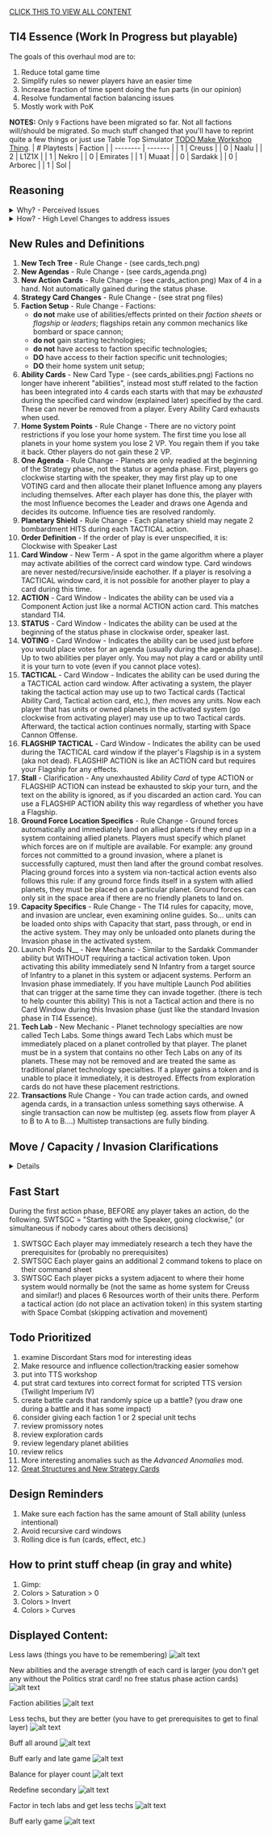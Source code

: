 


[CLICK THIS TO VIEW ALL CONTENT](#displayed-content)

## TI4 Essence (Work In Progress but playable)
The goals of this overhaul mod are to:
1. Reduce total game time
1. Simplify rules so newer players have an easier time
1. Increase fraction of time spent doing the fun parts (in our opinion)
1. Resolve fundamental faction balancing issues
1. Mostly work with PoK




__NOTES:__ Only `9` Factions have been migrated so far. Not all factions will/should be migrated. So much stuff changed that you'll have to reprint quite a few things or just use Table Top Simulator [TODO Make Workshop Thing](https://www.google.com/).
| # Playtests  | Faction |
| -------- | ------- |
| 1 | Creuss |
| 0 | Naalu |
| 2 | L1Z1X |
| 1 | Nekro |
| 0 | Emirates |
| 1 | Muaat |
| 0 | Sardakk |
| 0 | Arborec |
| 1 | Sol |


## Reasoning

<details>
  <summary>Why? - Perceived Issues</summary>
What my group sees as issues with TI4:

Issue 1, Turn 1 Disadvantages: Factions have abilities that scale vastly differently depending on the number of players in the game, the board, and what factions you are playing against. I don't want to spend 8 hours being an underdog, especially because my neighbor accidentally picked the perfect counter to me.

Issue 2, Beginner and intermediate players (me and my group) can be overwhelmed by the amount of processing required. A player performs a basic action and now every player needs to look through: 5 action cards, 2 techs of each player, 2 faction abilities, and maybe even heroes in PoK, just to make sure they aren't forgetting something. Lord help you if you want to do any planning while taking into consideration other players stuff!

Issue 3, The game is too long, and not for a good enough reason. Lots of time gets spent on the above, resulting in less time doing the fun parts: planning, executing, negotiating, warring.

Issue 4, I have to hire a lawyer every time someone uses a card / ability in an unexpected manner, which is often.

Issue 5, too much deathball (giant fleet in one spot) and not enough situations that are interesting. It's cool when borders have become mixed up, units are deep in other people's territory, the winner of a battle is a tossup, etc. Big battles are more statistically guaranteed. Small engagements are not. This issue actually exists in tons of war games.
</details>




<details>
  <summary>How? - High Level Changes to address issues</summary>
To speed up the game: Reduce number of spots in the gameplay algorithm where players can interrupt with something, like play an action card. Also start the first round with more units/abilities/stuff to do. This also helps balance some Strategy cards that normally are terrible round 1.

Reduce amount of things each player must keep track of: Redo faction abilities, faction techs, action cards, and heroes as fewer, powerful, exhaustible cards with fewer trigger windows. Now once a player uses it, everyone can stop thinking about it for the round, and it's a lot easier to think about the future. Exhausting also resolves issues with activation scaling: (abilities that trigger everytime X happens, these are impossible to balance around due to issue 1)

Abilities, techs, cards etc. should not outright DISABLE eachother (eg planetary shield vs L1Z1X bombard) They can mitigate them though (see planetary shield redefinition)

Clarify everything and remove [recursive](https://en.wikipedia.org/wiki/Recursion) mechanics (like Action cards targetting other action cards, or triggering other action cards) to avoid strange edge cases where you have to spend time to clarify the rules.

To avoid deathball, or at least mitigate, new cards effects can naturally break these up (Launch Pods especially)

I also read about people's favorite/hated factions and why. I tried to get rid of the bad stuff.

</details>




## New Rules and Definitions
1. __New Tech Tree__ - Rule Change - (see cards_tech.png)
1. __New Agendas__ - Rule Change - (see cards_agenda.png)
1. __New Action Cards__ - Rule Change - (see cards_action.png) Max of 4 in a hand. Not automatically gained during the status phase.
1. __Strategy Card Changes__ - Rule Change - (see strat png files)
1. __Faction Setup__ - Rule Change - Factions:
    * __do not__ make use of abilities/effects printed on their _faction sheets_ or _flagship_ or _leaders_; flagships retain any common mechanics like bombard or space cannon; 
    * __do not__ gain starting technologies;
    * __do not__ have access to faction specific technologies;
    * __DO__ have access to their faction specific unit technologies;
    * __DO__ their home system unit setup;
1. __Ability Cards__ - New Card Type - (see cards_abilities.png) Factions no longer have inherent "abilities", instead most stuff related to the faction has been integrated into 4 cards each starts with that may be _exhausted_ during the specified card window (explained later) specified by the card. These can never be removed from a player. Every Ability Card exhausts when used.
1. __Home System Points__ - Rule Change - There are no victory point restrictions if you lose your home system. The first time you lose all planets in your home system you lose 2 VP. You regain them if you take it back. Other players do not gain these 2 VP.
1. __One Agenda__ - Rule Change - Planets are only readied at the beginning of the Strategy phase, not the status or agenda phase. First, players go clockwise starting with the speaker, they may first play up to one VOTING card and then allocate their planet Influence among any players including themselves. After each player has done this, the player with the most Influence becomes the Leader and draws one Agenda and decides its outcome. Influence ties are resolved randomly.
1. __Planetary Shield__ - Rule Change - Each planetary shield may negate 2 bombardment HITS during each TACTICAL action.
1. __Order Definition__ - If the order of play is ever unspecified, it is: Clockwise with Speaker Last
1. __Card Window__ - New Term - A spot in the game algorithm where a player may activate abilities of the correct card window type. Card windows are never nested/recursive/inside eachother. If a player is resolving a TACTICAL window card, it is not possible for another player to play a card during this time.
1. __ACTION__ - Card Window - Indicates the ability can be used via a Component Action just like a normal ACTION action card. This matches standard TI4.
1. __STATUS__ - Card Window - Indicates the ability can be used at the beginning of the status phase in clockwise order, speaker last.
1. __VOTING__ - Card Window - Indicates the ability can be used just before you would place votes for an agenda (usually during the agenda phase). Up to two abilities per player only. You may not play a card or ability until it is your turn to vote (even if you cannot place votes).
1. __TACTICAL__ - Card Window - Indicates the ability can be used during the a TACTICAL action card window. After activating a system, the player taking the tactical action may use up to two Tactical cards (Tactical Ability Card, Tactical action card, etc.), _then_ moves any units. Now each player that has units or owned planets in the activated system (go clockwise from activating player) may use up to two Tactical cards. Afterward, the tactical action continues normally, starting with Space Cannon Offense.
1. __FLAGSHIP TACTICAL__ - Card Window - Indicates the ability can be used during the TACTICAL card window if the player's Flagship is in a system (aka not dead). FLAGSHIP ACTION is like an ACTION card but requires your Flagship for any effects.
1. __Stall__ - Clarification - Any unexhausted _Ability Card_ of type ACTION or FLAGSHIP ACTION can instead be exhausted to skip your turn, and the text on the ability is ignored, as if you discarded an action card. You can use a FLAGSHIP ACTION ability this way regardless of whether you have a Flagship.
1. __Ground Force Location Specifics__ - Rule Change - Ground forces automatically and immediately land on allied planets if they end up in a system containing allied planets. Players must specify which planet which forces are on if multiple are available. For example: any ground forces not committed to a ground invasion, where a planet is successfully captured, must then land after the ground combat resolves. Placing ground forces into a system via non-tactical action events also follows this rule: if any ground force finds itself in a system with allied planets, they must be placed on a particular planet. Ground forces can only sit in the space area if there are no friendly planets to land on.
1. __Capacity Specifics__ - Rule Change - The TI4 rules for capacity, move, and invasion are unclear, even examining online guides. So... units can be loaded onto ships with Capacity that start, pass through, or end in the active system. They may only be unloaded onto planets during the Invasion phase in the activated system.
1. Launch Pods N__ - New Mechanic - Similar to the Sardakk Commander ability but WITHOUT requiring a tactical activation token. Upon activating this ability immediately send N Infantry from a target source of Infantry to a planet in this system or adjacent systems. Perform an Invasion phase immediately. If you have multiple Launch Pod abilities that can trigger at the same time they can invade together. (there is tech to help counter this ability) This is not a Tactical action and there is no Card Window during this Invasion phase (just like the standard Invasion phase in TI4 Essence).
1. __Tech Lab__ - New Mechanic - Planet technology specialties are now called Tech Labs. Some things award Tech Labs which must be immediately placed on a planet controlled by that player. The planet must be in a system that contains no other Tech Labs on any of its planets. These may not be removed and are treated the same as traditional planet technology specialties. If a player gains a token and is unable to place it immediately, it is destroyed. Effects from exploration cards do not have these placement restrictions.
1. __Transactions__ Rule Change - You can trade action cards, and owned agenda cards, in a transaction unless something says otherwise. A single transaction can now be multistep (eg. assets flow from player A to B to A to B....) Multistep transactions are fully binding.

## Move / Capacity / Invasion Clarifications 
<details>
  <summary>Details</summary>
It's so dumb I have to write this. The official move / capacity rules are a mess and people online aren't even sure! I have redefined them here to match what the developers mostly intended. I did intentionally deviate slightly from fleet pool considerations. In essence we make a distinction between units that are currently held in a space area VS units carried by a unit that is moving (called Cargo). Some definitions:

* Carried - Unit types that may be transported, like infantry and fighters, but not a Cruiser. A unit like fighter II may choose whether it is classified as carried or not during a specific step. A unit with a non 0 capacity can never be classified as carried.

* Containers - Units with non 0 Capacity value, such as War Suns and Carriers.

* Cargo - Units that are held in a specific unit during the move phase. If a unit is removed from play while it has Cargo inside of it, all Cargo is immediately removed as well. Only Carried units can be turned into Cargo.

* Space Area - A generic location in a system where carried units may be as long as there is capacity. Carried units are not assigned to any particular unit with capacity while here and are not "Cargo".

* Capacity N - This unit can hold that many Carried units during the Move phase, aka Cargo. Also used to calculate space area capacity.

* Load Cargo - Step - You may put some number of carried units in the system into the specified unit with enough remaining Cargo slots. These units are "in the Container unit", not in the space area. Units with non 0 capacity cannot be loaded as cargo. These units become Cargo.

* Commit - Step - You may take ground forces from the space area and place them on any planets in the same system, whether to invade or not.

* Check Capacity - Step - sum the Capacity of units in a system to calculate your space area capacity for that system. Choose carried units to destroy until you are less than or equal to it.

* Check Fleet - Step - if you have units that may decide to be carried or not, they must decide now. If they decide no but are cargo, they are no longer cargo and move to the space area as ships. Now choose ships to destroy until your ship count in a system is less than or equal to your fleet pool capacity. 

* Space Dock - Its fighter support ability can be read as Capacity that only fighters may use/fill.

## Move Phase Changes:

__a1.__  Before moving units, publicly elect every unit that will be moving to the active system. Each must have enough move to make it to the activated system. You do not need enough fleet pool to sustain them at the destionation.
> Elect beforehand since units are logically moving together under a time constraint. You aren't allowed to wait and see if each ship reaches the destination before sending the next one.

> Now let Containers pick up cargo to put in the active system:

__a2.__  Now pick a single unit from among them, then move it one system at a time while performing the following:
__a3.__  Before it moves _from_ each system: You may `Load Cargo` into it (unless the system has a command token of yours) 


__a4.__  Once all units have finished moving `Check Fleet`
> Unload Cargo after fleet check to avoid tons of carriers injecting their Cargo into the system if that many Container ships wouldn't be allowed due to fleet pool

__a5.__  Then unload Cargo into the space area: there can no longer be any cargo, all those units are now in the space area themselves.
> It's possible existing carried + arriving cargo now exceeds capacity, so check capacity:

__a6.__  `Check Capacity`


## Invasion Phase Changes:

> Now let's allow free exchange of carried units between containers and planets:

__b1.__  First you may take each carried unit in the system and either move it TO the space area from another area, or FROM the space area to another area, such as planets you control. So you cannot move units from one planet to another here.

__b2.__  Then `Check Capacity`
> make sure the player cannot move more ground forces locally than their capacity should allow

Then you may `Commit`.
Then resolve all ground combat 

__c1.__  At the end of the Invasion phase any ground forces in the space area must land on friendly planets if able (and they must specify the planet). No ground forces may remain in the space area unless they have nowhere to land.
> This resolves awkward mechanics where players should hold some or most of their ground forces in space based on meta knowledge of card events

## Results
1. It's clear you can shuffle ground forces in the activated system like you'd expect.
1. You can move a fighter II into a system that does not contain enough fleet pool, but can hold the fighter via capacity.
1. You still cannot effectively move a carrier into a system that doesn't have enough fleet pool for it but does have enough capacity for its cargo. The cargo wouldn't make it.
1. Since you move units one at a time it is possible to "overload" the destination fleet pool for the sake of something like a gravity rift. Eg max 5 but you sent 7, first 2 made it, next 1 died, next 3 made it, and then you elected to remove the 1 excess ship which may or may not contain cargo.
1. A space dock can facilitate moving ground forces since it can free up capacity providing for fighters during b1 that could then be used for ground forces 
</details>



## Fast Start
During the first action phase, BEFORE any player takes an action, do the following. SWTSGC = "Starting with the Speaker, going clockwise," (or simultaneous if nobody cares about others decisions)
1. SWTSGC Each player may immediately research a tech they have the prerequisites for (probably no prerequisites)
1. SWTSGC Each player gains an additional 2 command tokens to place on their command sheet
1. SWTSGC Each player picks a system adjacent to where their home system would normally be (not the same as home system for Creuss and similar!) and places 6 Resources worth of their units there. Perform a tactical action (do not place an activation token) in this system starting with Space Combat (skipping activation and movement)





## Todo Prioritized
1. examine Discordant Stars mod for interesting ideas
1. Make resource and influence collection/tracking easier somehow
1. put into TTS workshop
1. put strat card textures into correct format for scripted TTS version (Twilight Imperium IV)
1. create battle cards that randomly spice up a battle? (you draw one during a battle and it has some impact)
1. consider giving each faction 1 or 2 special unit techs
1. review promissory notes
1. review exploration cards
1. review legendary planet abilities
1. review relics
1. More interesting anomalies such as the _Advanced Anomalies_ mod.
1. [Great Structures and New Strategy Cards](https://www.reddit.com/r/twilightimperium/comments/19eh3zp/homebrew_ti4_strategy_cards_and_great_structures/)




## Design Reminders
1. Make sure each faction has the same amount of Stall ability (unless intentional)
1. Avoid recursive card windows
1. Rolling dice is fun (cards, effect, etc.)





## How to print stuff cheap (in gray and white)
1. Gimp:
1. Colors > Saturation > 0
1. Colors > Invert
1. Colors > Curves




## Displayed Content:
Less laws (things you have to be remembering)
![alt text](cards_agenda.png "Agenda")

New abilities and the average strength of each card is larger (you don't get any without the Politics strat card! no free status phase action cards)
![alt text](cards_action.png "Action")

Faction abilities
![alt text](cards_abilities.png "Ability")

Less techs, but they are better (you have to get prerequisites to get to final layer)
![alt text](cards_tech.png "Tech")

Buff all around
![alt text](strat_2.png "strat")

Buff early and late game
![alt text](strat_4.png "strat")

Balance for player count
![alt text](strat_5.png "strat")

Redefine secondary
![alt text](strat_6.png "strat")

Factor in tech labs and get less techs
![alt text](strat_7.png "strat")

Buff early game
![alt text](strat_8.png "strat")




